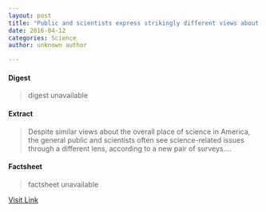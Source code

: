 ```yaml
---
layout: post
title: "Public and scientists express strikingly different views about science-related issues"
date: 2016-04-12
categories: Science
author: unknown author

---
```



#### Digest
>digest unavailable

#### Extract
>Despite similar views about the overall place of science in America, the general public and scientists often see science-related issues through a different lens, according to a new pair of surveys....

#### Factsheet
>factsheet unavailable

[Visit Link](http://feeds.sciencedaily.com/~r/sciencedaily/~3/vXW8KCsNYjQ/150129143030.htm)


